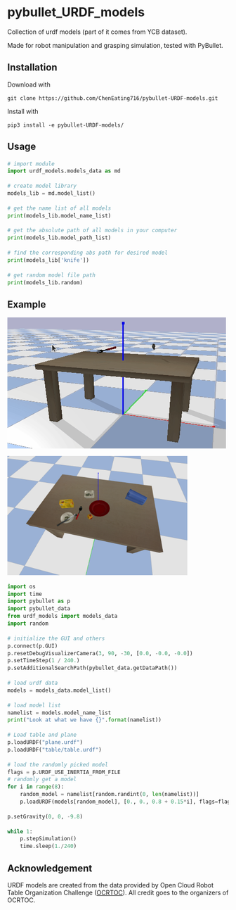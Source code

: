 # pybullet_URDF_models
Collection of urdf models (part of it comes from YCB dataset).


Made for robot manipulation and grasping simulation, tested with PyBullet.
## Installation

Download with


```shell
git clone https://github.com/ChenEating716/pybullet-URDF-models.git 
```



Install with

```shell
pip3 install -e pybullet-URDF-models/
```



## Usage

```python
# import module
import urdf_models.models_data as md

# create model library
models_lib = md.model_list()

# get the name list of all models
print(models_lib.model_name_list)

# get the absolute path of all models in your computer
print(models_lib.model_path_list)

# find the corresponding abs path for desired model
print(models_lib['knife'])

# get random model file path
print(models_lib.random)
```



## Example



![example](./example.gif)

<img src="./example.png" alt="example" style="zoom:40%;" />



```python
import os
import time
import pybullet as p
import pybullet_data
from urdf_models import models_data
import random

# initialize the GUI and others
p.connect(p.GUI)
p.resetDebugVisualizerCamera(3, 90, -30, [0.0, -0.0, -0.0])
p.setTimeStep(1 / 240.)
p.setAdditionalSearchPath(pybullet_data.getDataPath())

# load urdf data
models = models_data.model_list()

# load model list
namelist = models.model_name_list
print("Look at what we have {}".format(namelist))

# Load table and plane
p.loadURDF("plane.urdf")
p.loadURDF("table/table.urdf")

# load the randomly picked model
flags = p.URDF_USE_INERTIA_FROM_FILE
# randomly get a model
for i in range(8):
    random_model = namelist[random.randint(0, len(namelist))] 
    p.loadURDF(models[random_model], [0., 0., 0.8 + 0.15*i], flags=flags)

p.setGravity(0, 0, -9.8)

while 1:
    p.stepSimulation()
    time.sleep(1./240)
```



## Acknowledgement

URDF models are created from the data provided by Open Cloud Robot Table Organization Challenge ([OCRTOC](http://www.ocrtoc.org/)).  All credit goes to the organizers of OCRTOC.

